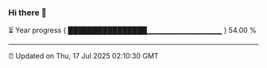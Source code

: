 ### Hi there 👋

⏳ Year progress { ████████████████▁▁▁▁▁▁▁▁▁▁▁▁▁▁ } 54.00 %

---

⏰ Updated on Thu, 17 Jul 2025 02:10:30 GMT


